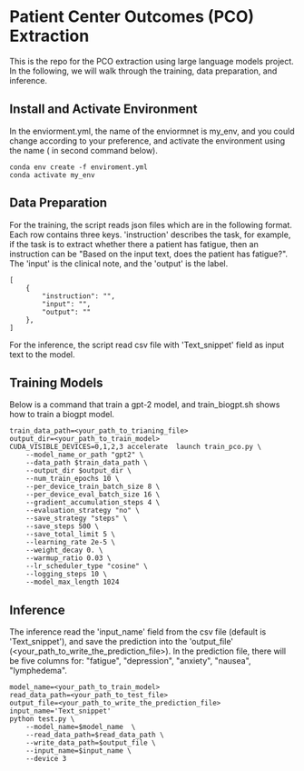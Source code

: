 # Patient Center Outcomes (PCO) Extraction
This is the repo for the PCO extraction using large language models project. In the following, we will walk through the training, data preparation, and inference. 

## Install and Activate Environment
In the enviorment.yml, the name of the enviormnet is my_env, and you could change according to your preference, and activate the environment using the name ( in second command below). 

```
conda env create -f enviroment.yml
conda activate my_env
```

## Data Preparation
For the training, the script reads json files which are in the following format. Each row contains three keys. 'instruction' describes the task, for example, if the task is to extract whether there a patient has fatigue, then an instruction can be "Based on the input text, does the patient has fatigue?". The 'input' is the clinical note, and the 'output' is the label. 
```
[
    {
        "instruction": "",
        "input": "",
        "output": ""
    },
]
```

For the inference, the script read csv file with 'Text_snippet' field as input text to the model. 

## Training Models
Below is a command that train a gpt-2 model, and train_biogpt.sh shows how to train a biogpt model.
```
train_data_path=<your_path_to_trianing_file>
output_dir=<your_path_to_train_model>
CUDA_VISIBLE_DEVICES=0,1,2,3 accelerate  launch train_pco.py \
    --model_name_or_path "gpt2" \
    --data_path $train_data_path \
    --output_dir $output_dir \
    --num_train_epochs 10 \
    --per_device_train_batch_size 8 \
    --per_device_eval_batch_size 16 \
    --gradient_accumulation_steps 4 \
    --evaluation_strategy "no" \
    --save_strategy "steps" \
    --save_steps 500 \
    --save_total_limit 5 \
    --learning_rate 2e-5 \
    --weight_decay 0. \
    --warmup_ratio 0.03 \
    --lr_scheduler_type "cosine" \
    --logging_steps 10 \
    --model_max_length 1024
```

## Inference
The inference read the 'input_name' field from the csv file (default is 'Text_snippet'), and save the prediction into the 'output_file' (<your_path_to_write_the_prediction_file>). In the prediction file, there will be five columns for: "fatigue", "depression", "anxiety", "nausea", "lymphedema".

```
model_name=<your_path_to_train_model>
read_data_path=<your_path_to_test_file>
output_file=<your_path_to_write_the_prediction_file> 
input_name='Text_snippet'
python test.py \
    --model_name=$model_name  \
    --read_data_path=$read_data_path \
    --write_data_path=$output_file \
    --input_name=$input_name \
    --device 3 
```

